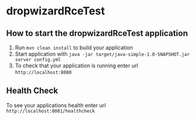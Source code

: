 # dropwizardRceTest

How to start the dropwizardRceTest application
---

1. Run `mvn clean install` to build your application
1. Start application with `java -jar target/java-simple-1.0-SNAPSHOT.jar server config.yml`
1. To check that your application is running enter url `http://localhost:8080`

Health Check
---

To see your applications health enter url `http://localhost:8081/healthcheck`
